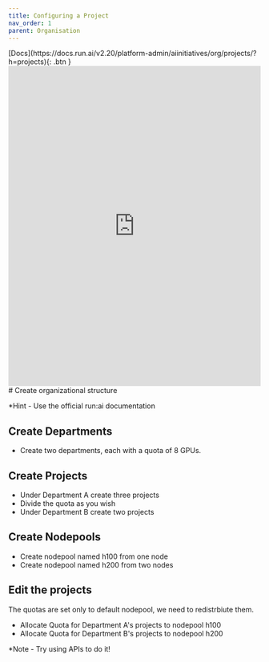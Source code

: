 ```yaml
---
title: Configuring a Project
nav_order: 1
parent: Organisation
---
```


<span class="fs-3">
[Docs](https://docs.run.ai/v2.20/platform-admin/aiinitiatives/org/projects/?h=projects){: .btn }
</span>

<iframe src="https://scribehow.com/embed/Set_up_a_Project__prpLaxZaQMO8MgU0VtXzcA" width="100%" height="640" allowfullscreen frameborder="0"></iframe>
# Create organizational structure

*Hint - Use the official run:ai documentation 

## Create Departments

- Create two departments, each with a quota of 8 GPUs. 

## Create Projects

- Under Department A create three projects
- Divide the quota as you wish
- Under Department B create two projects


## Create Nodepools

- Create nodepool named h100 from one node
- Create nodepool named h200 from two nodes

## Edit the projects

The quotas are set only to default nodepool, we need to redistrbiute them.
- Allocate Quota for Department A's projects to nodepool h100
- Allocate Quota for Department B's projects to nodepool h200

*Note - Try using APIs to do it!
